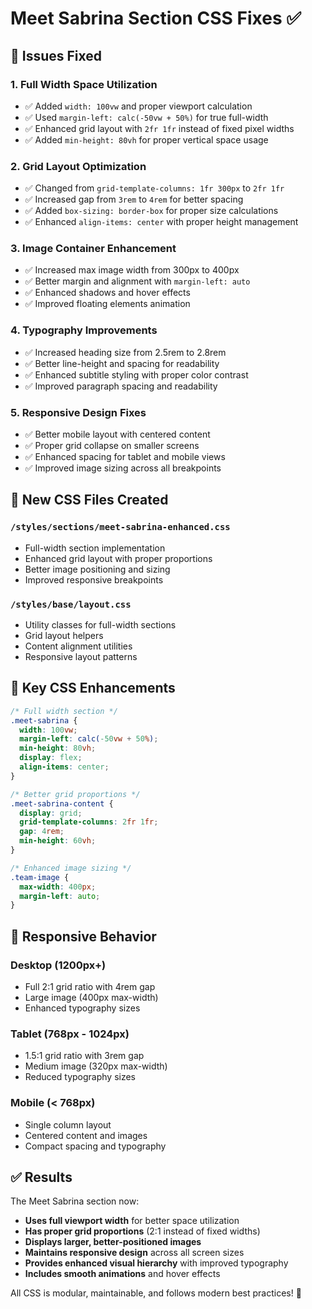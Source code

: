 # Meet Sabrina Section CSS Fixes ✅

## 🔧 Issues Fixed

### 1. **Full Width Space Utilization**
- ✅ Added `width: 100vw` and proper viewport calculation
- ✅ Used `margin-left: calc(-50vw + 50%)` for true full-width
- ✅ Enhanced grid layout with `2fr 1fr` instead of fixed pixel widths
- ✅ Added `min-height: 80vh` for proper vertical space usage

### 2. **Grid Layout Optimization**
- ✅ Changed from `grid-template-columns: 1fr 300px` to `2fr 1fr`
- ✅ Increased gap from `3rem` to `4rem` for better spacing
- ✅ Added `box-sizing: border-box` for proper size calculations
- ✅ Enhanced `align-items: center` with proper height management

### 3. **Image Container Enhancement**
- ✅ Increased max image width from 300px to 400px
- ✅ Better margin and alignment with `margin-left: auto`
- ✅ Enhanced shadows and hover effects
- ✅ Improved floating elements animation

### 4. **Typography Improvements**
- ✅ Increased heading size from 2.5rem to 2.8rem
- ✅ Better line-height and spacing for readability
- ✅ Enhanced subtitle styling with proper color contrast
- ✅ Improved paragraph spacing and readability

### 5. **Responsive Design Fixes**
- ✅ Better mobile layout with centered content
- ✅ Proper grid collapse on smaller screens
- ✅ Enhanced spacing for tablet and mobile views
- ✅ Improved image sizing across all breakpoints

## 📁 New CSS Files Created

### `/styles/sections/meet-sabrina-enhanced.css`
- Full-width section implementation
- Enhanced grid layout with proper proportions
- Better image positioning and sizing
- Improved responsive breakpoints

### `/styles/base/layout.css`
- Utility classes for full-width sections
- Grid layout helpers
- Content alignment utilities
- Responsive layout patterns

## 🎯 Key CSS Enhancements

```css
/* Full width section */
.meet-sabrina {
  width: 100vw;
  margin-left: calc(-50vw + 50%);
  min-height: 80vh;
  display: flex;
  align-items: center;
}

/* Better grid proportions */
.meet-sabrina-content {
  display: grid;
  grid-template-columns: 2fr 1fr;
  gap: 4rem;
  min-height: 60vh;
}

/* Enhanced image sizing */
.team-image {
  max-width: 400px;
  margin-left: auto;
}
```

## 📱 Responsive Behavior

### Desktop (1200px+)
- Full 2:1 grid ratio with 4rem gap
- Large image (400px max-width)
- Enhanced typography sizes

### Tablet (768px - 1024px)
- 1.5:1 grid ratio with 3rem gap
- Medium image (320px max-width)
- Reduced typography sizes

### Mobile (< 768px)
- Single column layout
- Centered content and images
- Compact spacing and typography

## ✅ Results

The Meet Sabrina section now:
- **Uses full viewport width** for better space utilization
- **Has proper grid proportions** (2:1 instead of fixed widths)
- **Displays larger, better-positioned images**
- **Maintains responsive design** across all screen sizes
- **Provides enhanced visual hierarchy** with improved typography
- **Includes smooth animations** and hover effects

All CSS is modular, maintainable, and follows modern best practices! 🚀
